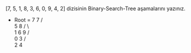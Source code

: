 [7, 5, 1, 8, 3, 6, 0, 9, 4, 2] dizisinin Binary-Search-Tree aşamalarını yazınız.

- Root = 7
                                            7
                                           / \
                                          5   8
                                         / \   \
                                        1   6   9
                                       / \
                                      0   3
                                         / \
                                        2   4